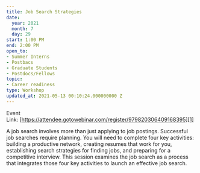 ```yaml
---
title: Job Search Strategies
date:
  year: 2021
  month: 7
  day: 29
start: 1:00 PM
end: 2:00 PM
open_to:
- Summer Interns
- Postbacs
- Graduate Students
- Postdocs/Fellows
topic:
- Career readiness
type: Workshop
updated_at: 2021-05-13 00:10:24.000000000 Z
---
```

Event
Link: [https://attendee.gotowebinar.com/register/979820306409168395][1]

A job search involves more than just applying to job postings.
Successful job searches require planning. You will need to complete four
key activities: building a productive network, creating resumes that
work for you, establishing search strategies for finding jobs, and
preparing for a competitive interview. This session examines the job
search as a process that integrates those four key activities to launch
an effective job search.



[1]: https://attendee.gotowebinar.com/register/979820306409168395
